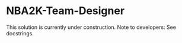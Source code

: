 # NBA2K-Team-Designer
This solution is currently under construction.
Note to developers: See docstrings.

